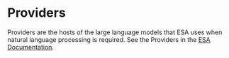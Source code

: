 # Providers

Providers are the hosts of the large language models that ESA uses when natural language processing is required. See the Providers in the [ESA Documentation](https://experian-sales-advisor.github.io/ESA/).
